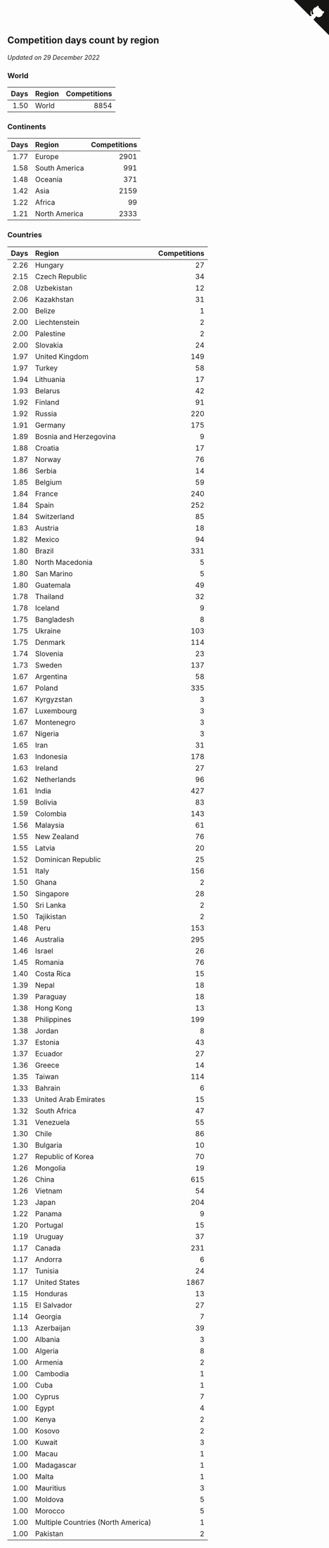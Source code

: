 ## Competition days count by region

*Updated on 29 December 2022*


### World

| Days | Region | Competitions |
| ---: | :--- | ---: |
| 1.50 | World | 8854 |

### Continents

| Days | Region | Competitions |
| ---: | :--- | ---: |
| 1.77 | Europe | 2901 |
| 1.58 | South America | 991 |
| 1.48 | Oceania | 371 |
| 1.42 | Asia | 2159 |
| 1.22 | Africa | 99 |
| 1.21 | North America | 2333 |

### Countries

| Days | Region | Competitions |
| ---: | :--- | ---: |
| 2.26 | Hungary | 27 |
| 2.15 | Czech Republic | 34 |
| 2.08 | Uzbekistan | 12 |
| 2.06 | Kazakhstan | 31 |
| 2.00 | Belize | 1 |
| 2.00 | Liechtenstein | 2 |
| 2.00 | Palestine | 2 |
| 2.00 | Slovakia | 24 |
| 1.97 | United Kingdom | 149 |
| 1.97 | Turkey | 58 |
| 1.94 | Lithuania | 17 |
| 1.93 | Belarus | 42 |
| 1.92 | Finland | 91 |
| 1.92 | Russia | 220 |
| 1.91 | Germany | 175 |
| 1.89 | Bosnia and Herzegovina | 9 |
| 1.88 | Croatia | 17 |
| 1.87 | Norway | 76 |
| 1.86 | Serbia | 14 |
| 1.85 | Belgium | 59 |
| 1.84 | France | 240 |
| 1.84 | Spain | 252 |
| 1.84 | Switzerland | 85 |
| 1.83 | Austria | 18 |
| 1.82 | Mexico | 94 |
| 1.80 | Brazil | 331 |
| 1.80 | North Macedonia | 5 |
| 1.80 | San Marino | 5 |
| 1.80 | Guatemala | 49 |
| 1.78 | Thailand | 32 |
| 1.78 | Iceland | 9 |
| 1.75 | Bangladesh | 8 |
| 1.75 | Ukraine | 103 |
| 1.75 | Denmark | 114 |
| 1.74 | Slovenia | 23 |
| 1.73 | Sweden | 137 |
| 1.67 | Argentina | 58 |
| 1.67 | Poland | 335 |
| 1.67 | Kyrgyzstan | 3 |
| 1.67 | Luxembourg | 3 |
| 1.67 | Montenegro | 3 |
| 1.67 | Nigeria | 3 |
| 1.65 | Iran | 31 |
| 1.63 | Indonesia | 178 |
| 1.63 | Ireland | 27 |
| 1.62 | Netherlands | 96 |
| 1.61 | India | 427 |
| 1.59 | Bolivia | 83 |
| 1.59 | Colombia | 143 |
| 1.56 | Malaysia | 61 |
| 1.55 | New Zealand | 76 |
| 1.55 | Latvia | 20 |
| 1.52 | Dominican Republic | 25 |
| 1.51 | Italy | 156 |
| 1.50 | Ghana | 2 |
| 1.50 | Singapore | 28 |
| 1.50 | Sri Lanka | 2 |
| 1.50 | Tajikistan | 2 |
| 1.48 | Peru | 153 |
| 1.46 | Australia | 295 |
| 1.46 | Israel | 26 |
| 1.45 | Romania | 76 |
| 1.40 | Costa Rica | 15 |
| 1.39 | Nepal | 18 |
| 1.39 | Paraguay | 18 |
| 1.38 | Hong Kong | 13 |
| 1.38 | Philippines | 199 |
| 1.38 | Jordan | 8 |
| 1.37 | Estonia | 43 |
| 1.37 | Ecuador | 27 |
| 1.36 | Greece | 14 |
| 1.35 | Taiwan | 114 |
| 1.33 | Bahrain | 6 |
| 1.33 | United Arab Emirates | 15 |
| 1.32 | South Africa | 47 |
| 1.31 | Venezuela | 55 |
| 1.30 | Chile | 86 |
| 1.30 | Bulgaria | 10 |
| 1.27 | Republic of Korea | 70 |
| 1.26 | Mongolia | 19 |
| 1.26 | China | 615 |
| 1.26 | Vietnam | 54 |
| 1.23 | Japan | 204 |
| 1.22 | Panama | 9 |
| 1.20 | Portugal | 15 |
| 1.19 | Uruguay | 37 |
| 1.17 | Canada | 231 |
| 1.17 | Andorra | 6 |
| 1.17 | Tunisia | 24 |
| 1.17 | United States | 1867 |
| 1.15 | Honduras | 13 |
| 1.15 | El Salvador | 27 |
| 1.14 | Georgia | 7 |
| 1.13 | Azerbaijan | 39 |
| 1.00 | Albania | 3 |
| 1.00 | Algeria | 8 |
| 1.00 | Armenia | 2 |
| 1.00 | Cambodia | 1 |
| 1.00 | Cuba | 1 |
| 1.00 | Cyprus | 7 |
| 1.00 | Egypt | 4 |
| 1.00 | Kenya | 2 |
| 1.00 | Kosovo | 2 |
| 1.00 | Kuwait | 3 |
| 1.00 | Macau | 1 |
| 1.00 | Madagascar | 1 |
| 1.00 | Malta | 1 |
| 1.00 | Mauritius | 3 |
| 1.00 | Moldova | 5 |
| 1.00 | Morocco | 5 |
| 1.00 | Multiple Countries (North America) | 1 |
| 1.00 | Pakistan | 2 |


<a href="https://github.com/jonatanklosko/wca_statistics" class="github-corner" aria-label="View source on Github"><svg width="80" height="80" viewBox="0 0 250 250" style="fill:#151513; color:#fff; position: absolute; top: 0; border: 0; right: 0;" aria-hidden="true"><path d="M0,0 L115,115 L130,115 L142,142 L250,250 L250,0 Z"></path><path d="M128.3,109.0 C113.8,99.7 119.0,89.6 119.0,89.6 C122.0,82.7 120.5,78.6 120.5,78.6 C119.2,72.0 123.4,76.3 123.4,76.3 C127.3,80.9 125.5,87.3 125.5,87.3 C122.9,97.6 130.6,101.9 134.4,103.2" fill="currentColor" style="transform-origin: 130px 106px;" class="octo-arm"></path><path d="M115.0,115.0 C114.9,115.1 118.7,116.5 119.8,115.4 L133.7,101.6 C136.9,99.2 139.9,98.4 142.2,98.6 C133.8,88.0 127.5,74.4 143.8,58.0 C148.5,53.4 154.0,51.2 159.7,51.0 C160.3,49.4 163.2,43.6 171.4,40.1 C171.4,40.1 176.1,42.5 178.8,56.2 C183.1,58.6 187.2,61.8 190.9,65.4 C194.5,69.0 197.7,73.2 200.1,77.6 C213.8,80.2 216.3,84.9 216.3,84.9 C212.7,93.1 206.9,96.0 205.4,96.6 C205.1,102.4 203.0,107.8 198.3,112.5 C181.9,128.9 168.3,122.5 157.7,114.1 C157.9,116.9 156.7,120.9 152.7,124.9 L141.0,136.5 C139.8,137.7 141.6,141.9 141.8,141.8 Z" fill="currentColor" class="octo-body"></path></svg></a><style>.github-corner:hover .octo-arm{animation:octocat-wave 560ms ease-in-out}@keyframes octocat-wave{0%,100%{transform:rotate(0)}20%,60%{transform:rotate(-25deg)}40%,80%{transform:rotate(10deg)}}@media (max-width:500px){.github-corner:hover .octo-arm{animation:none}.github-corner .octo-arm{animation:octocat-wave 560ms ease-in-out}}</style>
